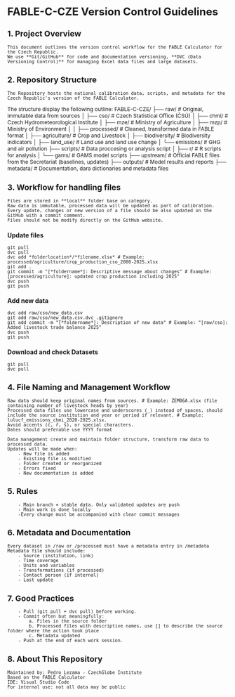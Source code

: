 <span style="font-size: 12px;">

# FABLE-C-CZE Version Control Guidelines
## 1. Project Overview
    This document outlines the version control workflow for the FABLE Calculator for the Czech Republic. 
    We use **Git/GitHub** for code and documentation versioning, **DVC (Data Versioning Control)** for managing Excel data files and large datasets.
## 2. Repository Structure
    The Repository hosts the national calibration data, scripts, and metadata for the Czech Republic's version of the FABLE Calculator.
    
The structure display the following outline:
    FABLE-C-CZE/
    ├── raw/                  # Original, immutable data from sources
    │   ├── cso/              # Czech Statistical Office (ČSÚ)
    │   ├── chmi/             # Czech Hydrometeorological Institute
    │   ├── mze/              # Ministry of Agriculture
    │   ├── mzp/              # Ministry of Environment
    │   │
    ├── processed/            # Cleaned, transformed data in FABLE format
    │   ├── agriculture/      # Crop and Livestock
    │   ├── biodiversity/     # Biodiversity indicators
    │   ├── land_use/         # Land use and land use change
    │   └── emissions/        # GHG and air pollution
    ├── scripts/              # Data proccesing or analysis script
    │   ├── r/                # R scripts for analysis
    │   └── gams/             # GAMS model scripts
    ├── upstream/             # Official FABLE files from the Secretariat (baselines, updates)
    ├── outputs/              # Model results and reports
    ├── metadata/             # Documentation, dara dictionaries and metadata files
## 3. Workflow for handling files
    Files are stored in **local** folder base on category. 
    Raw data is immutable, processed data will be updated as part of calibration.
    Every update, changes or new version of a file should be also updated on the GitHub with a commit comment.
    Files should not be modify directly on the GitHub website.
### Update files
    git pull
    dvc pull
    dvc add *folderlocation*/*filename.xlsx* # Example: processed/agriculture/crop_production_cso_2000-2025.xlsx
    git add .
    git commit -m "[*foldername*]: Descriptive message about changes" # Example: [processed/agriculture]: updated crop production including 2025"
    dvc push
    git push
### Add new data
    dvc add raw/cso/new_data.csv
    git add raw/cso/new_data.csv.dvc .gitignore
    git add commit -m "[*foldername*]: Description of new data" # Example: "[raw/cso]: Added livestock trade balance 2025"
    dvc push
    git push
### Download and check Datasets
    git pull
    dvc pull
## 4. File Naming and Management Workflow
    Raw data should keep original names from sources. # Example: ZEM06A.xlsx (file containing number of livestock heads by year)
    Processed data files use lowercase and underscores (_) instead of spaces, should include the source institution and year or period if relevant. # Example: lulucf_emissions_chmi_2020-2025.xlsx.
    Avoid accents (č, ř, š), or special characters.
    Dates should preferable use YYYY format

    Data management create and maintain folder structure, transform raw data to processed data.
    Updates will be made when:
        - New file is added
        - Existing file is modified
        - Folder created or reorganized
        - Errors fixed
        - New documentation is added
## 5. Rules
        - Main branch = stable data. Only validated updates are push
        - Main work is done locally
        -Every change must be accompanied with clear commit messages
## 6. Metadata and Documentation
    Every dataset in /raw or /processed must have a metadata entry in /metadata
    Metadata file should include:
        - Source (institution, link)
        - Time coverage
        - Units and variables
        - Transformations (if processed)
        - Contact person (if internal)
        - Last update
## 7. Good Practices
        - Pull (git pull + dvc pull) before working.
        - Commit often but meaningfully: 
            a. Files in the source folder
            b. Processed files with descriptive names, use [] to describe the source folder where the action took place
            c. Metadata updated
        - Push at the end of each work session.
## 8. About This Repository
    Maintained by: Pedro Lezama - CzechGlobe Institute 
    Based on the FABLE Calculator
    IDE: Visual Studio Code
    For internal use: not all data may be public


